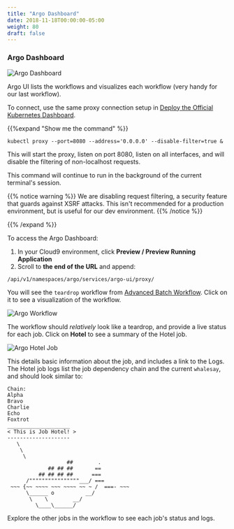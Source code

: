```yaml
---
title: "Argo Dashboard"
date: 2018-11-18T00:00:00-05:00
weight: 80
draft: false
---
```


### Argo Dashboard

![Argo Dashboard](/images/argo-dashboard.png)

Argo UI lists the workflows and visualizes each workflow (very handy for our last workflow).

To connect, use the same proxy connection setup in [Deploy the Official Kubernetes Dashboard](/dashboard/dashboard/).

{{%expand "Show me the command" %}}
```
kubectl proxy --port=8080 --address='0.0.0.0' --disable-filter=true &
```

This will start the proxy, listen on port 8080, listen on all interfaces, and
will disable the filtering of non-localhost requests.

This command will continue to run in the background of the current terminal's session.

{{% notice warning %}}
We are disabling request filtering, a security feature that guards against XSRF attacks.
This isn't recommended for a production environment, but is useful for our dev environment.
{{% /notice %}}

{{% /expand %}}

To access the Argo Dashboard:

1. In your Cloud9 environment, click **Preview / Preview Running Application**
1. Scroll to **the end of the URL** and append:

```
/api/v1/namespaces/argo/services/argo-ui/proxy/
```

You will see the `teardrop` workflow from [Advanced Batch Workflow](/batch/workflow-advanced/). Click on it to see a visualization of the workflow.

![Argo Workflow](/images/argo-workflow.png)

The workflow should _relatively_ look like a teardrop, and provide a live status for each job. Click on **Hotel** to see a summary of the Hotel job.

![Argo Hotel Job](/images/argo-hotel-job.png)

This details basic information about the job, and includes a link to the Logs. The Hotel job logs list the job dependency chain and the current `whalesay`, and should look similar to:

```output
Chain:
Alpha
Bravo
Charlie
Echo
Foxtrot
____________________
< This is Job Hotel! >
--------------------
   \
    \
     \
                   ##        .
             ## ## ##       ==
          ## ## ## ##      ===
      /""""""""""""""""___/ ===
 ~~~ {~~ ~~~~ ~~~ ~~~~ ~~ ~ /  ===- ~~~
      \______ o          __/
       \    \        __/
         \____\______/
```

Explore the other jobs in the workflow to see each job's status and logs.